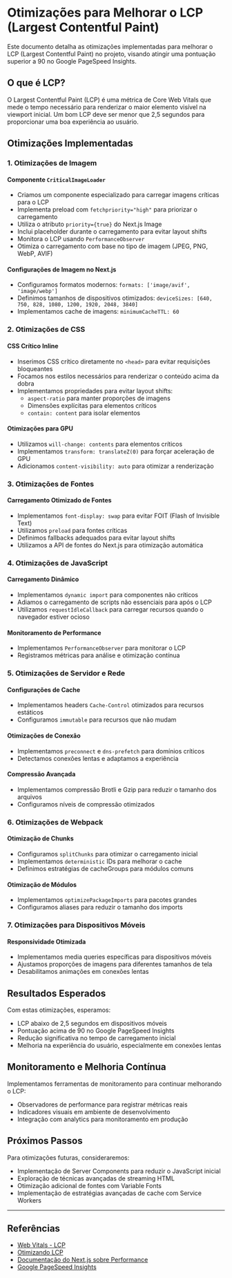 # Otimizações para Melhorar o LCP (Largest Contentful Paint)

Este documento detalha as otimizações implementadas para melhorar o LCP (Largest Contentful Paint) no projeto, visando atingir uma pontuação superior a 90 no Google PageSpeed Insights.

## O que é LCP?

O Largest Contentful Paint (LCP) é uma métrica de Core Web Vitals que mede o tempo necessário para renderizar o maior elemento visível na viewport inicial. Um bom LCP deve ser menor que 2,5 segundos para proporcionar uma boa experiência ao usuário.

## Otimizações Implementadas

### 1. Otimizações de Imagem

#### Componente `CriticalImageLoader`
- Criamos um componente especializado para carregar imagens críticas para o LCP
- Implementa preload com `fetchpriority="high"` para priorizar o carregamento
- Utiliza o atributo `priority={true}` do Next.js Image
- Inclui placeholder durante o carregamento para evitar layout shifts
- Monitora o LCP usando `PerformanceObserver`
- Otimiza o carregamento com base no tipo de imagem (JPEG, PNG, WebP, AVIF)

#### Configurações de Imagem no Next.js
- Configuramos formatos modernos: `formats: ['image/avif', 'image/webp']`
- Definimos tamanhos de dispositivos otimizados: `deviceSizes: [640, 750, 828, 1080, 1200, 1920, 2048, 3840]`
- Implementamos cache de imagens: `minimumCacheTTL: 60`

### 2. Otimizações de CSS

#### CSS Crítico Inline
- Inserimos CSS crítico diretamente no `<head>` para evitar requisições bloqueantes
- Focamos nos estilos necessários para renderizar o conteúdo acima da dobra
- Implementamos propriedades para evitar layout shifts:
  - `aspect-ratio` para manter proporções de imagens
  - Dimensões explícitas para elementos críticos
  - `contain: content` para isolar elementos

#### Otimizações para GPU
- Utilizamos `will-change: contents` para elementos críticos
- Implementamos `transform: translateZ(0)` para forçar aceleração de GPU
- Adicionamos `content-visibility: auto` para otimizar a renderização

### 3. Otimizações de Fontes

#### Carregamento Otimizado de Fontes
- Implementamos `font-display: swap` para evitar FOIT (Flash of Invisible Text)
- Utilizamos `preload` para fontes críticas
- Definimos fallbacks adequados para evitar layout shifts
- Utilizamos a API de fontes do Next.js para otimização automática

### 4. Otimizações de JavaScript

#### Carregamento Dinâmico
- Implementamos `dynamic import` para componentes não críticos
- Adiamos o carregamento de scripts não essenciais para após o LCP
- Utilizamos `requestIdleCallback` para carregar recursos quando o navegador estiver ocioso

#### Monitoramento de Performance
- Implementamos `PerformanceObserver` para monitorar o LCP
- Registramos métricas para análise e otimização contínua

### 5. Otimizações de Servidor e Rede

#### Configurações de Cache
- Implementamos headers `Cache-Control` otimizados para recursos estáticos
- Configuramos `immutable` para recursos que não mudam

#### Otimizações de Conexão
- Implementamos `preconnect` e `dns-prefetch` para domínios críticos
- Detectamos conexões lentas e adaptamos a experiência

#### Compressão Avançada
- Implementamos compressão Brotli e Gzip para reduzir o tamanho dos arquivos
- Configuramos níveis de compressão otimizados

### 6. Otimizações de Webpack

#### Otimização de Chunks
- Configuramos `splitChunks` para otimizar o carregamento inicial
- Implementamos `deterministic` IDs para melhorar o cache
- Definimos estratégias de cacheGroups para módulos comuns

#### Otimização de Módulos
- Implementamos `optimizePackageImports` para pacotes grandes
- Configuramos aliases para reduzir o tamanho dos imports

### 7. Otimizações para Dispositivos Móveis

#### Responsividade Otimizada
- Implementamos media queries específicas para dispositivos móveis
- Ajustamos proporções de imagens para diferentes tamanhos de tela
- Desabilitamos animações em conexões lentas

## Resultados Esperados

Com estas otimizações, esperamos:
- LCP abaixo de 2,5 segundos em dispositivos móveis
- Pontuação acima de 90 no Google PageSpeed Insights
- Redução significativa no tempo de carregamento inicial
- Melhoria na experiência do usuário, especialmente em conexões lentas

## Monitoramento e Melhoria Contínua

Implementamos ferramentas de monitoramento para continuar melhorando o LCP:
- Observadores de performance para registrar métricas reais
- Indicadores visuais em ambiente de desenvolvimento
- Integração com analytics para monitoramento em produção

## Próximos Passos

Para otimizações futuras, consideraremos:
- Implementação de Server Components para reduzir o JavaScript inicial
- Exploração de técnicas avançadas de streaming HTML
- Otimização adicional de fontes com Variable Fonts
- Implementação de estratégias avançadas de cache com Service Workers

---

## Referências

- [Web Vitals - LCP](https://web.dev/lcp/)
- [Otimizando LCP](https://web.dev/optimize-lcp/)
- [Documentação do Next.js sobre Performance](https://nextjs.org/docs/advanced-features/measuring-performance)
- [Google PageSpeed Insights](https://developers.google.com/speed/pagespeed/insights/) 